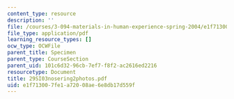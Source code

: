 ```yaml
---
content_type: resource
description: ''
file: /courses/3-094-materials-in-human-experience-spring-2004/e1f713007fe1a72008ae6e8db17d559f_29SI03nosering2photos.pdf
file_type: application/pdf
learning_resource_types: []
ocw_type: OCWFile
parent_title: Specimen
parent_type: CourseSection
parent_uid: 101c6d32-96cb-7ef7-f8f2-ac2616ed2216
resourcetype: Document
title: 29SI03nosering2photos.pdf
uid: e1f71300-7fe1-a720-08ae-6e8db17d559f
---
```

